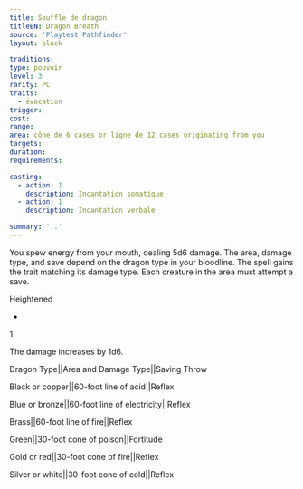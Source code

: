 ```yaml
---
title: Souffle de dragon
titleEN: Dragon Breath
source: 'Playtest Pathfinder'
layout: block

traditions:
type: pouvoir
level: 3
rarity: PC
traits:
  - évocation
trigger: 
cost: 
range: 
area: cône de 6 cases or ligne de 12 cases originating from you
targets: 
duration: 
requirements: 

casting:
  - action: 1
    description: Incantation somatique
  - action: 1
    description: Incantation verbale

summary: '..'
---
```

You spew energy from your mouth, dealing 5d6 damage. The area, damage type, and save depend on the dragon type in your bloodline. The spell gains the trait matching its damage type. Each creature in the area must attempt a save.

Heightened

-

1

The damage increases by 1d6.

Dragon Type||Area and Damage Type||Saving Throw

Black or copper||60-foot line of acid||Reflex

Blue or bronze||60-foot line of electricity||Reflex

Brass||60-foot line of fire||Reflex

Green||30-foot cone of poison||Fortitude

Gold or red||30-foot cone of fire||Reflex

Silver or white||30-foot cone of cold||Reflex
